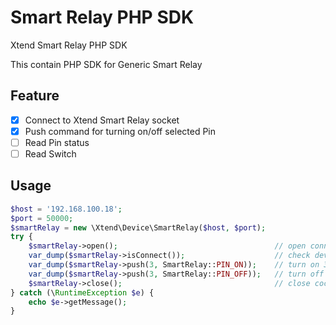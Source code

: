 # Smart Relay PHP SDK
Xtend Smart Relay PHP SDK 

This contain PHP SDK for Generic Smart Relay

## Feature
- [x] Connect to Xtend Smart Relay socket
- [x] Push command for turning on/off selected Pin
- [ ] Read Pin status
- [ ] Read Switch

## Usage
```php
$host = '192.168.100.18';
$port = 50000;
$smartRelay = new \Xtend\Device\SmartRelay($host, $port);
try {
    $smartRelay->open();                                   // open connection to socket
    var_dump($smartRelay->isConnect());                    // check device status
    var_dump($smartRelay->push(3, SmartRelay::PIN_ON));    // turn on 3rd pin
    var_dump($smartRelay->push(3, SmartRelay::PIN_OFF));   // turn off 3rd pin
    $smartRelay->close();                                  // close cocket connection
} catch (\RuntimeException $e) {
    echo $e->getMessage();
}

```
